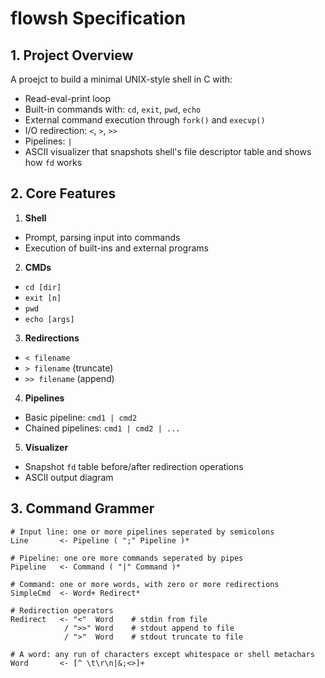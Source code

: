# flowsh Specification

## 1. Project Overview
A proejct to build a minimal UNIX-style shell in C with:
- Read-eval-print loop
- Built-in commands with: `cd`, `exit`, `pwd`, `echo`
- External command execution through `fork()` and `execvp()`
- I/O redirection: `<`, `>`, `>>`
- Pipelines: `|`
- ASCII visualizer that snapshots shell's file descriptor table and shows how `fd` works

## 2. Core Features

1. **Shell**
- Prompt, parsing input into commands
- Execution of built-ins and external programs

2. **CMDs**
- `cd [dir]`
- `exit [n]`
- `pwd`
- `echo [args]`

3. **Redirections**
- `< filename`  
- `> filename` (truncate)  
- `>> filename` (append) 

4. **Pipelines**
- Basic pipeline: `cmd1 | cmd2`
- Chained pipelines: `cmd1 | cmd2 | ...`

5. **Visualizer**
- Snapshot `fd` table before/after redirection operations
- ASCII output diagram

## 3. Command Grammer
```peg
# Input line: one or more pipelines seperated by semicolons
Line       <- Pipeline ( ";" Pipeline )*

# Pipeline: one ore more commands seperated by pipes
Pipeline   <- Command ( "|" Command )*

# Command: one or more words, with zero or more redirections
SimpleCmd  <- Word+ Redirect*

# Redirection operators
Redirect   <- "<"  Word    # stdin from file
            / ">>" Word    # stdout append to file
            / ">"  Word    # stdout truncate to file

# A word: any run of characters except whitespace or shell metachars
Word       <- [^ \t\r\n|&;<>]+

```


